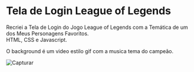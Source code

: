 # Tela de Login League of Legends
<p>Recriei a Tela de Login do Jogo League of Legends com a Temática de um dos Meus Personagens Favoritos.<br>
HTML, CSS e Javascript.
</p>
<p>
O background é um video estilo gif com a musica tema do campeão.
</p>

![Capturar](https://user-images.githubusercontent.com/99755230/174124084-b8991246-a3af-4cc3-898f-c154078ea0f8.PNG)
